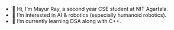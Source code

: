 - 👋 Hi, I’m Mayur Ray, a second year CSE student at NIT Agartala.
- 👀 I’m interested in AI & robotics (especially humanoid robotics).
- 🌱 I’m currently learning DSA along with C++.
<!--- - 💞️ I’m looking to collaborate on ... 
- 📫 How to reach me ...--->

<!---
raymayur9/raymayur9 is a ✨ special ✨ repository because its `README.md` (this file) appears on your GitHub profile.
You can click the Preview link to take a look at your changes.
--->
